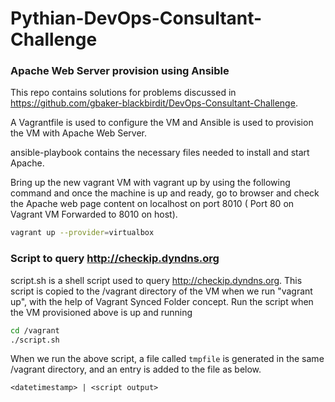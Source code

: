 # Pythian-DevOps-Consultant-Challenge

### Apache Web Server provision using Ansible

This repo contains solutions for problems discussed in https://github.com/gbaker-blackbirdit/DevOps-Consultant-Challenge. 

A Vagrantfile is used to configure the VM and Ansible is used to provision the VM with Apache Web Server.

ansible-playbook contains the necessary files needed to install and start Apache.

Bring up the new vagrant VM with vagrant up by using the following command and once the machine is up and ready, go to browser and check the Apache web page content on localhost on port 8010 ( Port 80 on Vagrant VM Forwarded to 8010 on host).

``` bash
vagrant up --provider=virtualbox
```

### Script to query http://checkip.dyndns.org

script.sh is a shell script used to query http://checkip.dyndns.org. This script is copied to the /vagrant directory of the VM when we run "vagrant up", with the help of Vagrant Synced Folder concept. Run the script when the VM provisioned above is up and running

``` bash
cd /vagrant
./script.sh
```
When we run the above script, a file called ``` tmpfile ``` is generated in the same /vagrant directory, and an entry is added to the file as below.

```
<datetimestamp> | <script output>
```
